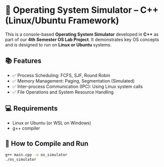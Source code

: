 # 🧠 Operating System Simulator – C++ (Linux/Ubuntu Framework)
This is a console-based **Operating System Simulator** developed in **C++** as part of our **4th Semester OS Lab Project**. It demonstrates key OS concepts and is designed to run on **Linux or Ubuntu** systems.

## 📚 Features
- ✅ Process Scheduling: FCFS, SJF, Round Robin
- ✅ Memory Management: Paging, Segmentation (Simulated)
- ✅ Inter-process Communication (IPC): Using Linux system calls
- ✅ File Operations and System Resource Handling
  
## 💻 Requirements
- Linux or Ubuntu (or WSL on Windows)
- g++ compiler

## 🔧 How to Compile and Run
```bash
g++ main.cpp -o os_simulator
./os_simulator
